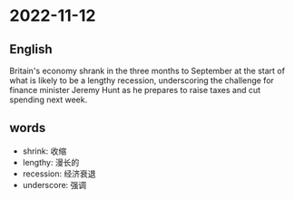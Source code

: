 # 2022-11-12

## English
Britain's economy shrank in the three
months to September at the start of what
is likely to be a lengthy recession,
underscoring the challenge for finance
minister Jeremy Hunt as he prepares to 
raise taxes and cut spending next week.

## words
* shrink: 收缩
* lengthy: 漫长的
* recession: 经济衰退
* underscore: 强调
